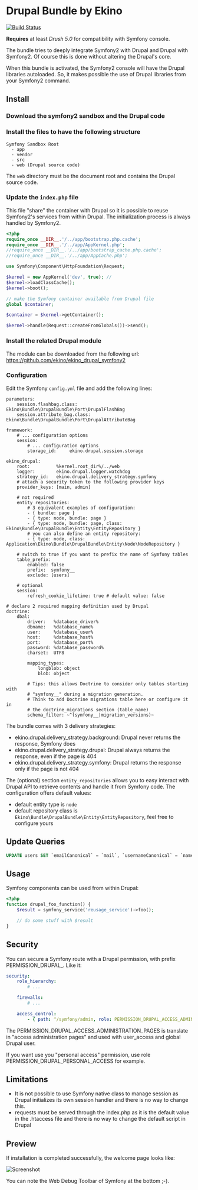 Drupal Bundle by Ekino
======================

[![Build Status](https://secure.travis-ci.org/ekino/EkinoDrupalBundle.png?branch=master)](http://travis-ci.org/ekino/EkinoDrupalBundle)

**Requires** at least *Drush 5.0* for compatibility with Symfony console.

The bundle tries to deeply integrate Symfony2 with Drupal and Drupal with Symfony2. Of course this is done without
altering the Drupal's core.

When this bundle is activated, the Symfony2 console will have the Drupal libraries autoloaded. So, it makes possible
the use of Drupal libraries from your Symfony2 command.

Install
-------

### Download the symfony2 sandbox and the Drupal code

### Install the files to have the following structure

    Symfony Sandbox Root
      - app
      - vendor
      - src
      - web (Drupal source code)

The ``web`` directory must be the document root and contains the Drupal source code.

### Update the ``index.php`` file

This file "share" the container with Drupal so it is possible to reuse Symfony2's services from within Drupal. The
initialization process is always handled by Symfony2.

``` php
<?php
require_once __DIR__.'/../app/bootstrap.php.cache';
require_once __DIR__.'/../app/AppKernel.php';
//require_once __DIR__.'/../app/bootstrap_cache.php.cache';
//require_once __DIR__.'/../app/AppCache.php';

use Symfony\Component\HttpFoundation\Request;

$kernel = new AppKernel('dev', true); //
$kernel->loadClassCache();
$kernel->boot();

// make the Symfony container available from Drupal file
global $container;

$container = $kernel->getContainer();

$kernel->handle(Request::createFromGlobals())->send();
```
### Install the related Drupal module

The module can be downloaded from the following url: https://github.com/ekino/ekino_drupal_symfony2

### Configuration

Edit the Symfony ``config.yml`` file and add the following lines:

    parameters:
        session.flashbag.class:       Ekino\Bundle\DrupalBundle\Port\DrupalFlashBag
        session.attribute_bag.class:  Ekino\Bundle\DrupalBundle\Port\DrupalAttributeBag

    framework:
        # ... configuration options
        session:
            # ... configuration options
            storage_id:     ekino.drupal.session.storage

    ekino_drupal:
        root:          %kernel.root_dir%/../web
        logger:        ekino.drupal.logger.watchdog
        strategy_id:   ekino.drupal.delivery_strategy.symfony
        # attach a security token to the following provider keys
        provider_keys: [main, admin]

        # not required
        entity_repositories:
            # 3 equivalent examples of configuration:
            - { bundle: page }
            - { type: node, bundle: page }
            - { type: node, bundle: page, class: Ekino\Bundle\DrupalBundle\Entity\EntityRepository }
            # you can also define an entity repository:
            - { type: node, class: Application\Ekino\Bundle\DrupalBundle\Entity\Node\NodeRepository }

        # switch to true if you want to prefix the name of Symfony tables
        table_prefix:
            enabled: false
            prefix:  symfony__
            exclude: [users]

        # optional
        session:
            refresh_cookie_lifetime: true # default value: false

    # declare 2 required mapping definition used by Drupal
    doctrine:
        dbal:
            driver:   %database_driver%
            dbname:   %database_name%
            user:     %database_user%
            host:     %database_host%
            port:     %database_port%
            password: %database_password%
            charset:  UTF8

            mapping_types:
                longblob: object
                blob: object

            # Tips: this allows Doctrine to consider only tables starting with
            # "symfony__" during a migration generation.
            # Think to add Doctrine migrations table here or configure it in
            # the doctrine_migrations section (table_name)
            schema_filter: ~^(symfony__|migration_versions)~

The bundle comes with 3 delivery strategies:

* ekino.drupal.delivery_strategy.background: Drupal never returns the response, Symfony does
* ekino.drupal.delivery_strategy.drupal: Drupal always returns the response, even if the page is 404
* ekino.drupal.delivery_strategy.symfony: Drupal returns the response only if the page is not 404

The (optional) section ``entity_repositories`` allows you to easy interact with
Drupal API to retrieve contents and handle it from Symfony code.
The configuration offers default values:

* default entity type is ``node``
* default repository class is ``Ekino\Bundle\DrupalBundle\Entity\EntityRepository``, feel free to configure yours

Update Queries
--------------

``` sql
UPDATE users SET `emailCanonical` = `mail`, `usernameCanonical` = `name`, `roles` = 'b:0;';
```

Usage
-----

Symfony components can be used from within Drupal:

``` php
<?php
function drupal_foo_function() {
    $result = symfony_service('reusage_service')->foo();

    // do some stuff with $result
}
```

Security
--------

You can secure a Symfony route with a Drupal permission, with prefix PERMISSION_DRUPAL_.
Like it:

``` yml
security:
    role_hierarchy:
        # ...

    firewalls:
        # ...

    access_control:
        - { path: ^/symfony/admin, role: PERMISSION_DRUPAL_ACCESS_ADMINISTRATION_PAGES }

```

The PERMISSION_DRUPAL_ACCESS_ADMINISTRATION_PAGES is translate in "access administration pages"
and used with user_access and global Drupal user.

If you want use you "personal access" permission, use role PERMISSION_DRUPAL_PERSONAL_ACCESS for example.


Limitations
-----------

* It is not possible to use Symfony native class to manage session as Drupal initializes its own session handler
and there is no way to change this.
* requests must be served through the index.php as it is the default value in the .htaccess file and there is no
way to change the default script in Drupal

Preview
-------

If installation is completed successfully, the welcome page looks like:

![Screenshot](https://raw.github.com/ekino/EkinoDrupalBundle/2.2/Resources/doc/images/welcome.png)

You can note the Web Debug Toolbar of Symfony at the bottom ;-).
